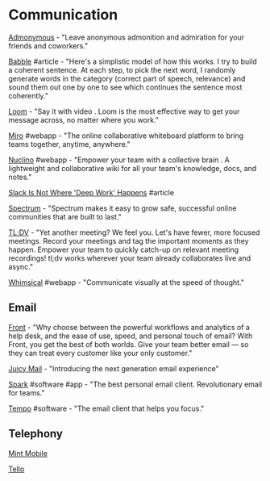 # Communication

[Admonymous](https://www.admonymous.co/) - "Leave anonymous admonition and admiration for your friends and coworkers."

[Babble](https://www.lesswrong.com/posts/i42Dfoh4HtsCAfXxL/babble) \#article - "Here's a simplistic model of how this works. I try to build a coherent sentence. At each step, to pick the next word, I randomly generate words in the category \(correct part of speech, relevance\) and sound them out one by one to see which continues the sentence most coherently."

[Loom](https://www.loom.com/) - "Say it with video. Loom is the most effective way to get your message across, no matter where you work."

[Miro](https://miro.com/) \#webapp - "The online collaborative whiteboard platform to bring teams together, anytime, anywhere."

[Nuclino](https://www.nuclino.com/) \#webapp - "Empower your team with a collective brain. A lightweight and collaborative wiki for all your team's knowledge, docs, and notes."

[Slack Is Not Where 'Deep Work' Happens](https://blog.nuclino.com/slack-is-not-where-deep-work-happens?utm_source=hackernewsletter&utm_medium=email&utm_term=fav) \#article

[Spectrum](https://spectrum.chat/) - "Spectrum makes it easy to grow safe, successful online communities that are built to last."

[TL;DV](https://tldv.io/) - "Yet another meeting? We feel you. Let's have fewer, more focused meetings. Record your meetings and tag the important moments as they happen. Empower your team to quickly catch-up on relevant meeting recordings! tl;dv works wherever your team already collaborates live and async."

[Whimsical](https://whimsical.com/) \#webapp - "Communicate visually at the speed of thought."

## Email

[Front](https://frontapp.com/) - "Why choose between the powerful workflows and analytics of a help desk, and the ease of use, speed, and personal touch of email? With Front, you get the best of both worlds. Give your team better email — so they can treat every customer like your only customer."

[Juicy Mail](https://www.juicymail.co/) - "Introducing the next generation email experience"

[Spark](https://sparkmailapp.com/) \#software \#app - "The best personal email client. Revolutionary email for teams."

[Tempo](https://www.yourtempo.co/) \#software - "The email client that helps you focus."

## Telephony

[Mint Mobile](https://www.mintmobile.com/twit)

[Tello](https://tello.com/)

